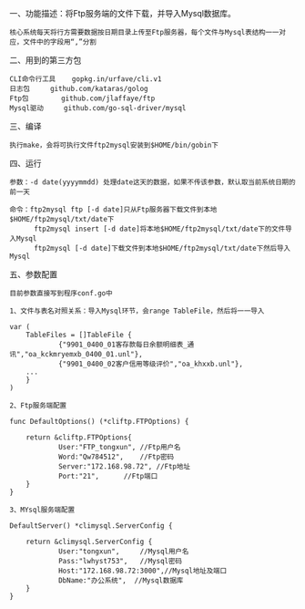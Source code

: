 一、功能描述：将Ftp服务端的文件下载，并导入Mysql数据库。 

    核心系统每天将行方需要数据按日期目录上传至Ftp服务器，每个文件与Mysql表结构一一对应，文件中的字段用“,”分割

二、用到的第三方包

    CLI命令行工具	gopkg.in/urfave/cli.v1
    日志包		github.com/kataras/golog
    Ftp包		github.com/jlaffaye/ftp
    Mysql驱动		github.com/go-sql-driver/mysql

三、编译

    执行make，会将可执行文件ftp2mysql安装到$HOME/bin/gobin下

四、运行

    参数：-d date(yyyymmdd) 处理date这天的数据，如果不传该参数，默认取当前系统日期的前一天

    命令：ftp2mysql ftp [-d date]只从Ftp服务器下载文件到本地$HOME/ftp2mysql/txt/date下
          ftp2mysql insert [-d date]将本地$HOME/ftp2mysql/txt/date下的文件导入Mysql
          ftp2mysql [-d date]下载文件到本地$HOME/ftp2mysql/txt/date下然后导入Mysql

五、参数配置

    目前参数直接写到程序conf.go中

    1、文件与表名对照关系：导入Mysql环节，会range TableFile，然后将一一导入

    var (
        TableFiles = []TableFile {
                {"9901_0400_01客存款每日余额明细表_通讯","oa_kckmryemxb_0400_01.unl"},
                {"9901_0400_02客户信用等级评价","oa_khxxb.unl"},
		...
        }
    )

    2、Ftp服务端配置

    func DefaultOptions() (*cliftp.FTPOptions) {

        return &cliftp.FTPOptions{
                User:"FTP_tongxun",	//Ftp用户名
                Word:"Qw784512",	//Ftp密码
                Server:"172.168.98.72",	//Ftp地址
                Port:"21",		//Ftp端口
        }
    }

    3、MYsql服务端配置

    DefaultServer() *climysql.ServerConfig {

        return &climysql.ServerConfig {
                User:"tongxun",		//Mysql用户名
                Pass:"lwhyst753",	//Mysql密码
                Host:"172.168.98.72:3000",//Mysql地址及端口
                DbName:"办公系统",	//Mysql数据库
        }
    }
